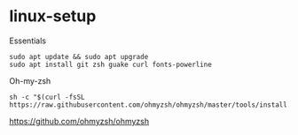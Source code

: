 # linux-setup


Essentials
```
sudo apt update && sudo apt upgrade
sudo apt install git zsh guake curl fonts-powerline
```

Oh-my-zsh
```
sh -c "$(curl -fsSL https://raw.githubusercontent.com/ohmyzsh/ohmyzsh/master/tools/install.sh)"
```
https://github.com/ohmyzsh/ohmyzsh
